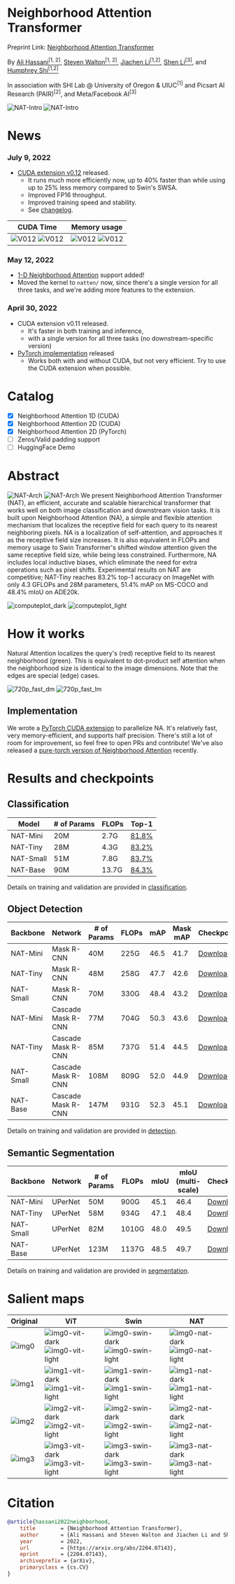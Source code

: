 # Neighborhood Attention Transformer


Preprint Link: [Neighborhood Attention Transformer
](https://arxiv.org/abs/2204.07143)

By [Ali Hassani<sup>[1, 2]</sup>](https://alihassanijr.com/),
[Steven Walton<sup>[1, 2]</sup>](https://stevenwalton.github.io/),
[Jiachen Li<sup>[1,2]</sup>](https://chrisjuniorli.github.io/), 
[Shen Li<sup>[3]</sup>](https://mrshenli.github.io/), 
and
[Humphrey Shi<sup>[1,2]</sup>](https://www.humphreyshi.com/)

In association with SHI Lab @ University of Oregon & UIUC<sup>[1]</sup> and
Picsart AI Research (PAIR)<sup>[2]</sup>, and Meta/Facebook AI<sup>[3]</sup>


![NAT-Intro](assets/intro_dark.png#gh-dark-mode-only)
![NAT-Intro](assets/intro_light.png#gh-light-mode-only)


# News

### July 9, 2022
* [CUDA extension v0.12](NATTEN.md) released.
  * It runs much more efficiently now, up to 40% faster than while using up to 25% less memory compared to Swin's SWSA.
  * Improved FP16 throughput.
  * Improved training speed and stability.
  * See [changelog](Changelog.md).

CUDA Time | Memory usage
:-------------------------:|:-------------------------:
![V012](assets/v012dark.png#gh-dark-mode-only) ![V012](assets/v012light.png#gh-light-mode-only) | ![V012](assets/kernelmemory_dark.png#gh-dark-mode-only) ![V012](assets/kernelmemory_light.png#gh-light-mode-only)


### May 12, 2022
* [1-D Neighborhood Attention](NATTEN.md) support added!
* Moved the kernel to `natten/` now, since there's a single version for all three tasks, and we're adding more features to the extension.

### April 30, 2022
* CUDA extension v0.11 released.
  * It's faster in both training and inference, 
  * with a single version for all three tasks (no downstream-specific version)
* [PyTorch implementation](NATTEN.md) released
  * Works both with and without CUDA, but not very efficient. Try to use the CUDA extension when possible.

# Catalog
- [x] Neighborhood Attention 1D (CUDA)
- [x] Neighborhood Attention 2D (CUDA)
- [x] Neighborhood Attention 2D (PyTorch)
- [ ] Zeros/Valid padding support
- [ ] HuggingFace Demo

# Abstract
![NAT-Arch](assets/model_dark.png#gh-dark-mode-only)
![NAT-Arch](assets/model_light.png#gh-light-mode-only)
We present Neighborhood Attention Transformer (NAT), an efficient, 
accurate and scalable hierarchical transformer that works well on 
both image classification and downstream vision tasks. 
It is built upon Neighborhood Attention (NA), 
a simple and flexible attention mechanism that localizes the 
receptive field for each query to its nearest neighboring pixels. 
NA is a localization of self-attention, and approaches it as the 
receptive field size increases. 
It is also equivalent in FLOPs and memory usage to Swin 
Transformer's shifted window attention given the same receptive 
field size, while being less constrained. Furthermore, 
NA includes local inductive biases, which eliminate the need for 
extra operations such as pixel shifts. 
Experimental results on NAT are competitive; 
NAT-Tiny reaches 83.2% top-1 accuracy on ImageNet with only 
4.3 GFLOPs and 28M parameters, 
51.4% mAP on MS-COCO and 48.4% mIoU on ADE20k.


![computeplot_dark](assets/computeplot_dark.png#gh-dark-mode-only)
![computeplot_light](assets/computeplot_light.png#gh-light-mode-only)

# How it works
Natural Attention localizes the query's (red) receptive field to its nearest neighborhood (green). 
This is equivalent to dot-product self attention when the neighborhood size is identical to the image dimensions. 
Note that the edges are special (edge) cases.

![720p_fast_dm](assets/720p_fast_dm.gif#gh-dark-mode-only)
![720p_fast_lm](assets/720p_fast_lm.gif#gh-light-mode-only)

## Implementation
We wrote a [PyTorch CUDA extension](NATTEN.md) to parallelize NA. 
It's relatively fast, very memory-efficient, and supports half precision.
There's still a lot of room for improvement, so feel free to open PRs and contribute!
We've also released a [pure-torch version of Neighborhood Attention](NATTEN.md) recently.

# Results and checkpoints

## Classification
| Model | # of Params | FLOPs | Top-1 |
|---|---|---|---|
| NAT-Mini | 20M | 2.7G | [81.8%](http://ix.cs.uoregon.edu/~alih/nat/checkpoints/CLS/nat_mini.pth) |
| NAT-Tiny | 28M | 4.3G | [83.2%](http://ix.cs.uoregon.edu/~alih/nat/checkpoints/CLS/nat_tiny.pth) |
| NAT-Small | 51M | 7.8G | [83.7%](http://ix.cs.uoregon.edu/~alih/nat/checkpoints/CLS/nat_small.pth) |
| NAT-Base | 90M | 13.7G | [84.3%](http://ix.cs.uoregon.edu/~alih/nat/checkpoints/CLS/nat_base.pth) |


Details on training and validation are provided in [classification](classification/README.md).

## Object Detection
| Backbone | Network | # of Params | FLOPs | mAP | Mask mAP | Checkpoint |
|---|---|---|---|---|---|---|
| NAT-Mini | Mask R-CNN | 40M | 225G | 46.5 | 41.7 | [Download](http://ix.cs.uoregon.edu/~alih/nat/checkpoints/DET/nat_mini_maskrcnn.pth) |
| NAT-Tiny | Mask R-CNN | 48M | 258G | 47.7 | 42.6 | [Download](http://ix.cs.uoregon.edu/~alih/nat/checkpoints/DET/nat_tiny_maskrcnn.pth) |
| NAT-Small | Mask R-CNN | 70M | 330G | 48.4 | 43.2 | [Download](http://ix.cs.uoregon.edu/~alih/nat/checkpoints/DET/nat_small_maskrcnn.pth) |
| NAT-Mini | Cascade Mask R-CNN | 77M | 704G | 50.3 | 43.6 | [Download](http://ix.cs.uoregon.edu/~alih/nat/checkpoints/DET/nat_mini_cascademaskrcnn.pth) |
| NAT-Tiny | Cascade Mask R-CNN | 85M | 737G | 51.4 | 44.5 | [Download](http://ix.cs.uoregon.edu/~alih/nat/checkpoints/DET/nat_tiny_cascademaskrcnn.pth) |
| NAT-Small | Cascade Mask R-CNN | 108M | 809G | 52.0 | 44.9 | [Download](http://ix.cs.uoregon.edu/~alih/nat/checkpoints/DET/nat_small_cascademaskrcnn.pth) |
| NAT-Base | Cascade Mask R-CNN | 147M | 931G | 52.3 | 45.1 | [Download](http://ix.cs.uoregon.edu/~alih/nat/checkpoints/DET/nat_base_cascademaskrcnn.pth) |

Details on training and validation are provided in [detection](detection/README.md).

## Semantic Segmentation
| Backbone | Network | # of Params | FLOPs | mIoU | mIoU (multi-scale) | Checkpoint |
|---|---|---|---|---|---|---|
| NAT-Mini | UPerNet | 50M | 900G | 45.1 | 46.4 | [Download](http://ix.cs.uoregon.edu/~alih/nat/checkpoints/SEG/nat_mini_upernet.pth) |
| NAT-Tiny | UPerNet| 58M | 934G | 47.1 | 48.4 | [Download](http://ix.cs.uoregon.edu/~alih/nat/checkpoints/SEG/nat_tiny_upernet.pth) |
| NAT-Small | UPerNet | 82M | 1010G | 48.0 | 49.5 | [Download](http://ix.cs.uoregon.edu/~alih/nat/checkpoints/SEG/nat_small_upernet.pth) |
| NAT-Base | UPerNet | 123M | 1137G | 48.5 | 49.7 | [Download](http://ix.cs.uoregon.edu/~alih/nat/checkpoints/SEG/nat_base_upernet.pth) |

Details on training and validation are provided in [segmentation](segmentation/README.md).

# Salient maps

| Original | ViT | Swin | NAT |
|---|---|---|---|
| ![img0](assets/salient/img0.png) | ![img0-vit-dark](assets/salient/img0_vit_dark.png#gh-dark-mode-only)![img0-vit-light](assets/salient/img0_vit_light.png#gh-light-mode-only)  | ![img0-swin-dark](assets/salient/img0_swin_dark.png#gh-dark-mode-only)![img0-swin-light](assets/salient/img0_swin_light.png#gh-light-mode-only) | ![img0-nat-dark](assets/salient/img0_nat_dark.png#gh-dark-mode-only)![img0-nat-light](assets/salient/img0_nat_light.png#gh-light-mode-only) |
| ![img1](assets/salient/img1.png) | ![img1-vit-dark](assets/salient/img1_vit_dark.png#gh-dark-mode-only)![img1-vit-light](assets/salient/img1_vit_light.png#gh-light-mode-only)  | ![img1-swin-dark](assets/salient/img1_swin_dark.png#gh-dark-mode-only)![img1-swin-light](assets/salient/img1_swin_light.png#gh-light-mode-only) | ![img1-nat-dark](assets/salient/img1_nat_dark.png#gh-dark-mode-only)![img1-nat-light](assets/salient/img1_nat_light.png#gh-light-mode-only) |
| ![img2](assets/salient/img2.png) | ![img2-vit-dark](assets/salient/img2_vit_dark.png#gh-dark-mode-only)![img2-vit-light](assets/salient/img2_vit_light.png#gh-light-mode-only)  | ![img2-swin-dark](assets/salient/img2_swin_dark.png#gh-dark-mode-only)![img2-swin-light](assets/salient/img2_swin_light.png#gh-light-mode-only) | ![img2-nat-dark](assets/salient/img2_nat_dark.png#gh-dark-mode-only)![img2-nat-light](assets/salient/img2_nat_light.png#gh-light-mode-only) |
| ![img3](assets/salient/img3.png) | ![img3-vit-dark](assets/salient/img3_vit_dark.png#gh-dark-mode-only)![img3-vit-light](assets/salient/img3_vit_light.png#gh-light-mode-only)  | ![img3-swin-dark](assets/salient/img3_swin_dark.png#gh-dark-mode-only)![img3-swin-light](assets/salient/img3_swin_light.png#gh-light-mode-only) | ![img3-nat-dark](assets/salient/img3_nat_dark.png#gh-dark-mode-only)![img3-nat-light](assets/salient/img3_nat_light.png#gh-light-mode-only) |


# Citation
```bibtex
@article{hassani2022neighborhood,
	title        = {Neighborhood Attention Transformer},
	author       = {Ali Hassani and Steven Walton and Jiachen Li and Shen Li and Humphrey Shi},
	year         = 2022,
	url          = {https://arxiv.org/abs/2204.07143},
	eprint       = {2204.07143},
	archiveprefix = {arXiv},
	primaryclass = {cs.CV}
}
```
